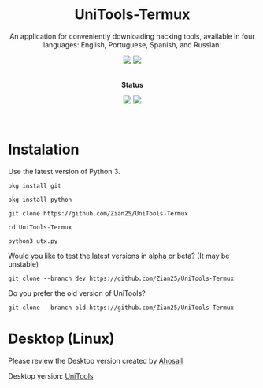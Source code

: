 <div align="center">
  <h1> UniTools-Termux </h1>
  <p>An application for conveniently downloading hacking tools, available in four languages: English, Portuguese, Spanish, and Russian!</p>
  <img src="https://img.shields.io/badge/Android-3DDC84?style=for-the-badge&logo=android&logoColor=white">
  <img src="https://img.shields.io/badge/python-3670A0?style=for-the-badge&logo=python&logoColor=ffdd54">
  <br><br>
  <p><strong>Status</strong><p></p>
  <img src="https://badgen.net/github/release/Zian25/UniTools-Termux">
  <img src="https://badgen.net/github/releases/Zian25/UniTools-Termux">
  <br><br>
</div>
<br>

<div align="left">
<h1>Instalation</h1>
<p>Use the latest version of Python 3.</p>

```
pkg install git
```

```
pkg install python
```

```
git clone https://github.com/Zian25/UniTools-Termux
```

```
cd UniTools-Termux
```
```
python3 utx.py
```
Would you like to test the latest versions in alpha or beta? (It may be unstable)
```
git clone --branch dev https://github.com/Zian25/UniTools-Termux
```
Do you prefer the old version of UniTools?
```
git clone --branch old https://github.com/Zian25/UniTools-Termux
```

# Desktop (Linux)
Please review the Desktop version created by <a href="https://github.com/Ahosall">Ahosall</a>

Desktop version: <a href="https://github.com/Ahosall/UniTools">UniTools</a>

</div>
